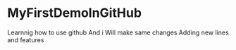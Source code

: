 # MyFirstDemoInGitHub
Learnnig how to use github
And i Will make same changes
Adding new lines and features

